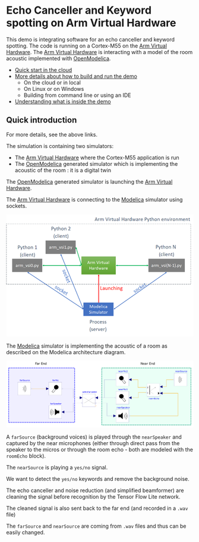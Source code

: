 # Echo Canceller and Keyword spotting on Arm Virtual Hardware

This demo is integrating software for an echo canceller and keyword spotting. The code is running on a Cortex-M55 on the [Arm Virtual Hardware](https://arm-software.github.io/VHT/main/overview/html/index.html). The  [Arm Virtual Hardware](https://arm-software.github.io/VHT/main/overview/html/index.html) is interacting with a model of the room acoustic implemented with [OpenModelica](https://www.openmodelica.org/).

- [Quick start in the cloud](Documentation/QUICKSTART.md)
- [More details about how to build and run the demo](Documentation/BUILDANDRUN.md)
  - On the cloud or in local
  - On Linux or on Windows
  - Building from command line or using an IDE
- [Understanding what is inside the demo](Documentation/DEMO.md)

## Quick introduction

For more details, see the above links.

The simulation is containing two simulators:

- The [Arm Virtual Hardware](https://arm-software.github.io/VHT/main/overview/html/index.html) where the Cortex-M55 application is run
- The [OpenModelica](https://www.openmodelica.org/) generated simulator which is implementing the acoustic of the room : it is a digital twin

The [OpenModelica](https://www.openmodelica.org/) generated simulator is launching the [Arm Virtual Hardware](https://arm-software.github.io/VHT/main/overview/html/index.html).

The [Arm Virtual Hardware](https://arm-software.github.io/VHT/main/overview/html/index.html) is connecting to the [Modelica](https://www.openmodelica.org/) simulator using sockets.

![architecture](Documentation/architecture.png)

The [Modelica](https://www.openmodelica.org/) simulator is implementing the acoustic of a room as described on the Modelica architecture diagram.

![vhtechocanceller](Documentation/vhtechocanceller.png)

A `farSource` (background voices) is played through the `nearSpeaker` and captured by the near microphones (either through direct pass from the speaker to the micros or through the room echo - both are modeled with the `roomEcho` block).

The `nearSource` is playing a `yes/no` signal.

We want to detect the `yes/no` keywords and remove the background noise.

The echo canceller and noise reduction (and simplified beamformer) are cleaning the signal before recognition by the Tensor Flow Lite network.

The cleaned signal is also sent back to the far end (and recorded in a `.wav` file)

The `farSource` and `nearSource` are coming from `.wav` files and thus can be easily changed.
